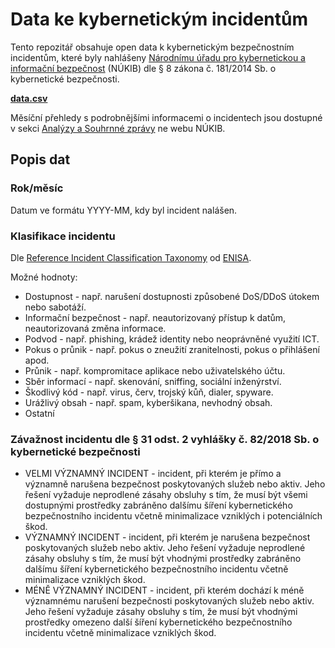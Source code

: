 # Data ke kybernetickým incidentům

Tento repozitář obsahuje open data k kybernetickým bezpečnostním incidentům, které byly nahlášeny [Národnímu úřadu pro kybernetickou a informační bezpečnost](https://www.nukib.cz) (NÚKIB) dle § 8 zákona č. 181/2014 Sb. o kybernetické bezpečnosti.

**[data.csv](data.csv)**

Měsíční přehledy s podrobnějšími informacemi o incidentech jsou dostupné v sekci [Analýzy a Souhrnné zprávy](https://www.nukib.cz/cs/infoservis/dokumenty-a-publikace/analyzy/) ne webu NÚKIB.

## Popis dat

### Rok/měsíc

Datum ve formátu YYYY-MM, kdy byl incident nalášen.

### Klasifikace incidentu

Dle [Reference Incident Classification Taxonomy](https://www.enisa.europa.eu/publications/reference-incident-classification-taxonomy) od [ENISA](https://www.enisa.europa.eu).

Možné hodnoty:
* Dostupnost - např. narušení dostupnosti způsobené DoS/DDoS útokem nebo sabotáží.
* Informační bezpečnost - např. neautorizovaný přístup k datům, neautorizovaná změna informace.
* Podvod - např. phishing, krádež identity nebo neoprávněné využití ICT.
* Pokus o průnik - např. pokus o zneužití zranitelnosti, pokus o přihlášení apod.
* Průnik - např. kompromitace aplikace nebo uživatelského účtu.
* Sběr informací - např. skenování, sniffing, sociální inženýrství.
* Škodlivý kód - např. virus, červ, trojský kůň, dialer, spyware.
* Urážlivý obsah - např. spam, kyberšikana, nevhodný obsah.
* Ostatní

### Závažnost incidentu dle § 31 odst. 2 vyhlášky č. 82/2018 Sb. o kybernetické bezpečnosti

* VELMI VÝZNAMNÝ INCIDENT - incident, při kterém je přímo a významně narušena bezpečnost poskytovaných služeb nebo aktiv. Jeho řešení vyžaduje neprodlené zásahy obsluhy s tím, že musí být všemi dostupnými prostředky zabráněno dalšímu šíření kybernetického bezpečnostního incidentu včetně minimalizace vzniklých i potenciálních škod.
* VÝZNAMNÝ INCIDENT - incident, při kterém je narušena bezpečnost poskytovaných služeb nebo aktiv. Jeho řešení vyžaduje neprodlené zásahy obsluhy s tím, že musí být vhodnými prostředky zabráněno dalšímu šíření kybernetického bezpečnostního incidentu včetně minimalizace vzniklých škod.
* MÉNĚ VÝZNAMNÝ INCIDENT - incident, při kterém dochází k méně významnému narušení bezpečnosti poskytovaných služeb nebo aktiv. Jeho řešení vyžaduje zásahy obsluhy s tím, že musí být vhodnými prostředky omezeno další šíření kybernetického bezpečnostního incidentu včetně minimalizace vzniklých škod.
